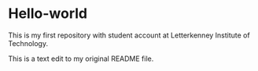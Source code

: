 # Hello-world
This is my first repository with student account at Letterkenney Institute of Technology.


This is a text edit to my original README file.


